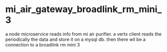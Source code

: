 # mi_air_gateway_broadlink_rm_mini_3
a node microservice reads info from mi air purifier. a vertx client reads the periodically the data and store it on a mysql db. then there wil be a connection to a broadlink rm mini 3
